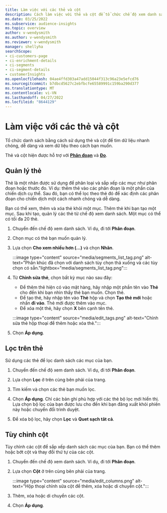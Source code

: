 ```yaml
---
title: Làm việc với các thẻ và cột
description: Cách làm việc với thẻ và cột để tổ chức chế độ xem danh sách
ms.date: 03/25/2022
ms.subservice: audience-insights
ms.topic: overview
author: v-wendysmith
ms.author: v-wendysmith
ms.reviewer: v-wendysmith
manager: shellyha
searchScope:
- ci-customers-page
- ci-enrichment-details
- ci-segments
- ci-segment-details
- customerInsights
ms.openlocfilehash: 04ae4ffd303a47add15044f313c96a23e5efcd76
ms.sourcegitcommit: b7dbcd5627c2ebfbcfe65589991c159ba290d377
ms.translationtype: MT
ms.contentlocale: vi-VN
ms.lasthandoff: 04/27/2022
ms.locfileid: "8644129"
---
```

# <a name="work-with-tags-and-columns"></a>Làm việc với các thẻ và cột

Tổ chức danh sách bằng cách sử dụng thẻ và cột để tìm dữ liệu nhanh chóng, dễ dàng và xem dữ liệu theo cách bạn muốn.

Thẻ và cột hiện được hỗ trợ với **[Phân đoạn](segments.md)** và **[Đo](measures.md)**.

## <a name="manage-tags"></a>Quản lý thẻ

Thẻ là một nhãn được sử dụng để phân loại và sắp xếp các mục như phân đoạn hoặc thước đo. Ví dụ: thêm thẻ vào các phân đoạn là một phần của chiến dịch cụ thể. Sau đó, bạn có thể lọc theo thẻ đó để xác định các phân đoạn cho chiến dịch một cách nhanh chóng và dễ dàng.

Bạn có thể xem, thêm và xóa thẻ khỏi một mục. Thêm thẻ khi bạn tạo một mục. Sau khi tạo, quản lý các thẻ từ chế độ xem danh sách. Một mục có thể có tối đa 20 thẻ.

1. Chuyển đến chế độ xem danh sách. Ví dụ, đi tới **Phân đoạn**.

1. Chọn mục có thẻ bạn muốn quản lý.

1. Lựa chọn **Cho xem nhiều hơn (...)** và chọn **Nhãn**.

   :::image type="content" source="media/segments_list_tag.png" alt-text="Phân khúc đã chọn với danh sách tùy chọn thả xuống và các tùy chọn có sẵn."lightbox="media/segments_list_tag.png":::

1. Từ **Chỉnh sửa thẻ**, chọn bất kỳ mục nào sau đây:

   - Để thêm thẻ hiện có vào mặt hàng, hãy nhập một phần tên vào **Thẻ** cho đến khi bạn nhìn thấy thẻ bạn muốn. Chọn thẻ.
   - Để tạo thẻ, hãy nhập tên vào **Thẻ** hộp và chọn **Tạo thẻ mới** hoặc nhấn **đi vào**. Thẻ mới được thêm vào mục.
   - Để xóa một thẻ, hãy chọn **X** bên cạnh tên thẻ.

   :::image type="content" source="media/edit_tags.png" alt-text="Chỉnh sửa thẻ hộp thoại để thêm hoặc xóa thẻ.":::

1. Chọn **Áp dụng**.

## <a name="filter-on-tags"></a>Lọc trên thẻ

Sử dụng các thẻ để lọc danh sách các mục của bạn.

1. Chuyển đến chế độ xem danh sách. Ví dụ, đi tới **Phân đoạn**.

1. Lựa chọn **Lọc** ở trên cùng bên phải của trang.

1. Tìm kiếm và chọn các thẻ bạn muốn lọc.

1. Chọn **Áp dụng**. Chỉ các bản ghi phù hợp với các thẻ bộ lọc mới hiển thị. Lựa chọn bộ lọc của bạn được lưu cho đến khi bạn đăng xuất khỏi phiên này hoặc chuyển đổi trình duyệt.

1. Để xóa bộ lọc, hãy chọn **Lọc** và **Quet sạch tât cả**.

## <a name="customize-columns"></a>Tùy chỉnh cột

Tùy chỉnh các cột để sắp xếp danh sách các mục của bạn. Bạn có thể thêm hoặc bớt cột và thay đổi thứ tự của các cột.

1. Chuyển đến chế độ xem danh sách. Ví dụ, đi tới **Phân đoạn**.

1. Lựa chọn **Cột** ở trên cùng bên phải của trang.

   :::image type="content" source="media/edit_columns.png" alt-text="Hộp thoại chỉnh sửa cột để thêm, xóa hoặc di chuyển cột.":::

1. Thêm, xóa hoặc di chuyển các cột.

1. Chọn **Áp dụng**.
